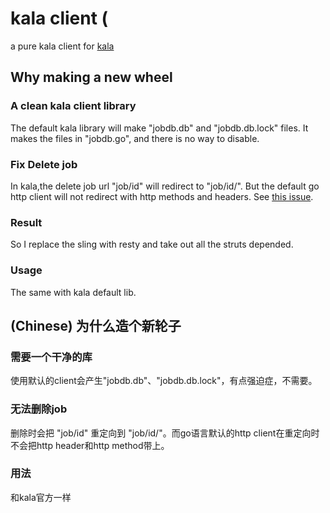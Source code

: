
# kala client ( 
a pure kala client for [kala](https://github.com/ajvb/kala)
## Why making a new wheel
### A clean kala client library
The default kala library will make "jobdb.db" and "jobdb.db.lock" files.
It makes the files  in "jobdb.go", and there is no way to disable.

### Fix Delete job
In kala,the delete job url "job/id" will redirect to "job/id/".
But the default go http client will not redirect with http methods and headers.
See [this issue](https://github.com/golang/go/issues/4800).

### Result
So I replace the sling with resty and take out all the struts depended.

### Usage
The same with kala default lib.

## (Chinese) 为什么造个新轮子
### 需要一个干净的库
使用默认的client会产生"jobdb.db"、"jobdb.db.lock"，有点强迫症，不需要。
### 无法删除job
删除时会把 "job/id" 重定向到 "job/id/"。而go语言默认的http client在重定向时不会把http header和http method带上。
### 用法
和kala官方一样

